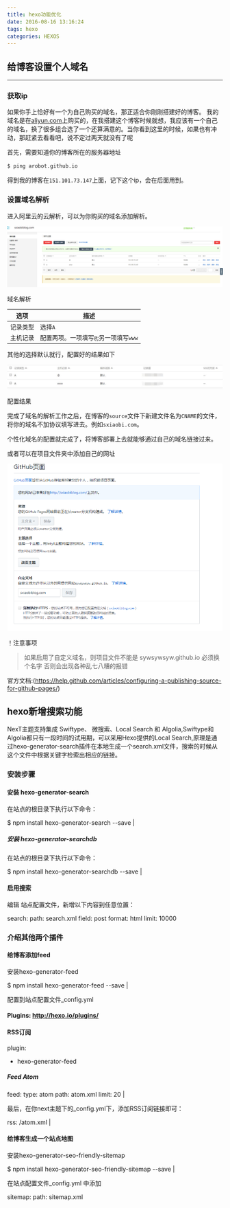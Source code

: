 ```yaml
---
title: hexo功能优化
date: 2016-08-16 13:16:24
tags: hexo
categories: HEXOS
---
```


## 给博客设置个人域名

--------------------------------------------------------------------------------

<!-- more -->

### 获取ip

如果你手上恰好有一个为自己购买的域名，那正适合你刚刚搭建好的博客。
我的域名是在[aliyun.com](https://netcn.console.aliyun.com/core/domain/list)上购买的，在我搭建这个博客时候就想，我应该有一个自己的域名，换了很多组合选了一个还算满意的。当你看到这里的时候，如果也有冲动，那赶紧去看看吧，说不定过两天就没有了呢

首先，需要知道你的博客所在的服务器地址

```bash
$ ping arobot.github.io
```
得到我的博客在`151.101.73.147`上面，记下这个ip，会在后面用到。

### 设置域名解析

进入阿里云的云解析，可以为你购买的域名添加解析。

![](/images/hexo网站解析.png)

域名解析

| 选项 | 描述 |
| --- | --- |
| 记录类型 | 选择`A` |
| 主机记录 | 配置两项。一项填写`@`;另一项填写`www` |

其他的选择默认就行，配置好的结果如下

![](https://raw.githubusercontent.com/arobot/arobot.github.io/master/images/hexo_2/dns_result.jpg)

配置结果

完成了域名的解析工作之后，在博客的`source`文件下新建文件名为`CNAME`的文件，将你的域名不加协议填写进去。例如`sxiaobi.com`。

个性化域名的配置就完成了，将博客部署上去就能够通过自己的域名链接过来。

或者可以在项目文件夹中添加自己的网址

![](/images/hexo自定义域名.png)

！注意事项
> 如果启用了自定义域名，则项目文件不能是 sywsywsyw.github.io  必须换个名字
  否则会出现各种乱七八糟的报错

官方文档:(https://help.github.com/articles/configuring-a-publishing-source-for-github-pages/)

## hexo新增搜索功能
NexT主题支持集成 Swiftype、 微搜索、Local Search 和 Algolia,Swiftype和Algolia都只有一段时间的试用期，可以采用Hexo提供的Local Search,原理是通过hexo-generator-search插件在本地生成一个search.xml文件，搜索的时候从这个文件中根据关键字检索出相应的链接。
<a id="more"></a>

### 安装步骤

#### 安装 hexo-generator-search

在站点的根目录下执行以下命令：

$ npm install hexo-generator-search --save |

##### 安装 hexo-generator-searchdb

在站点的根目录下执行以下命令：

$ npm install hexo-generator-searchdb --save |

#### 启用搜索

编辑 站点配置文件，新增以下内容到任意位置：

search:
path: search.xml
field: post
format: html
limit: 10000

### 介绍其他两个插件

#### 给博客添加feed

安装hexo-generator-feed

$ npm install hexo-generator-feed --save |

配置到站点配置文件_config.yml

#### Plugins: http://hexo.io/plugins/

#### RSS订阅
plugin:
- hexo-generator-feed

##### Feed Atom
feed:
type: atom
path: atom.xml
limit: 20 |

最后，在你next主题下的_config.yml下，添加RSS订阅链接即可：

rss: /atom.xml |

#### 给博客生成一个站点地图

安装hexo-generator-seo-friendly-sitemap

$ npm install hexo-generator-seo-friendly-sitemap --save |

在站点配置文件_config.yml 中添加

sitemap:
path: sitemap.xml
